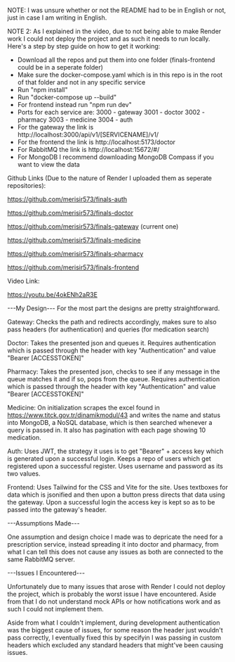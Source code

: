 NOTE: I was unsure whether or not the README had to be in English or not, just in case I am writing in English.

NOTE 2: As I explained in the video, due to not being able to make Render work I could not deploy the project and as such it needs to run locally. Here's a step by step guide on how to get it working:
- Download all the repos and put them into one folder (finals-frontend could be in a seperate folder)
- Make sure the docker-compose.yaml which is in this repo is in the root of that folder and not in any specific service
- Run "npm install"
- Run "docker-compose up --build"
- For frontend instead run "npm run dev"
- Ports for each service are: 3000 - gateway 3001 - doctor 3002 - pharmacy 3003 - medicine 3004 - auth
- For the gateway the link is http://localhost:3000/api/v1/[SERVICENAME]/v1/
- For the frontend the link is http://localhost:5173/doctor
- For RabbitMQ the link is http://localhost:15672/#/
- For MongoDB I recommend downloading MongoDB Compass if you want to view the data

Github Links (Due to the nature of Render I uploaded them as seperate repositories):

https://github.com/merisir573/finals-auth

https://github.com/merisir573/finals-doctor

https://github.com/merisir573/finals-gateway (current one)

https://github.com/merisir573/finals-medicine

https://github.com/merisir573/finals-pharmacy

https://github.com/merisir573/finals-frontend

Video Link:

https://youtu.be/4okENh2aR3E

---My Design---
For the most part the designs are pretty straightforward.

Gateway: Checks the path and redirects accordingly, makes sure to also pass headers (for authentication) and queries (for medication search)

Doctor: Takes the presented json and queues it. Requires authentication which is passed through the header with key "Authentication" and value "Bearer [ACCESSTOKEN]"

Pharmacy: Takes the presented json, checks to see if any message in the queue matches it and if so, pops from the queue. Requires authentication which is passed through the header with key "Authentication" and value "Bearer [ACCESSTOKEN]"

Medicine: On initialization scrapes the excel found in https://www.titck.gov.tr/dinamikmodul/43 and writes the name and status into MongoDB, a NoSQL database, which is then searched whenever a query is passed in. It also has pagination with each page showing 10 medication.

Auth: Uses JWT, the strategy it uses is to get "Bearer" +  access key which is generated upon a successful login. Keeps a repo of users which get registered upon a successful register. Uses username and password as its two values.

Frontend: Uses Tailwind for the CSS and Vite for the site. Uses textboxes for data which is jsonified and then upon a button press directs that data using the gateway. Upon a successful login the access key is kept so as to be passed into the gateway's header.

---Assumptions Made---

One assumption and design choice I made was to depricate the need for a prescription service, instead spreading it into doctor and pharmacy, from what I can tell this does not cause any issues as both are connected to the same RabbitMQ server.

---Issues I Encountered---

Unfortunately due to many issues that arose with Render I could not deploy the project, which is probably the worst issue I have encountered. Aside from that I do not understand mock APIs or how notifications work and as such I could not implement them.

Aside from what I couldn't implement, during development authentication was the biggest cause of issues, for some reason the header just wouldn't pass correctly, I eventually fixed this by specifyin I was passing in custom headers which excluded any standard headers that might've been causing issues.
